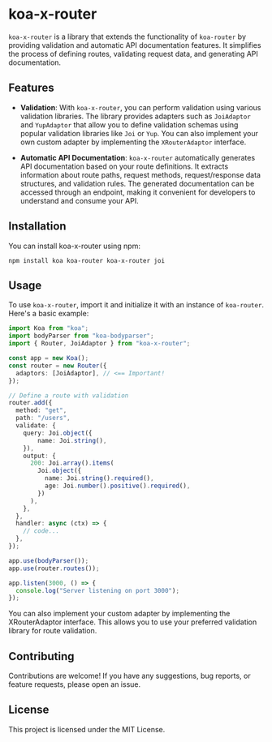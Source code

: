 # koa-x-router

`koa-x-router` is a library that extends the functionality of `koa-router` by providing validation and automatic API documentation features. It simplifies the process of defining routes, validating request data, and generating API documentation.

## Features

- **Validation**: With `koa-x-router`, you can perform validation using various validation libraries. The library provides adapters such as `JoiAdaptor` and `YupAdaptor` that allow you to define validation schemas using popular validation libraries like `Joi` or `Yup`. You can also implement your own custom adapter by implementing the `XRouterAdaptor` interface.

- **Automatic API Documentation**: `koa-x-router` automatically generates API documentation based on your route definitions. It extracts information about route paths, request methods, request/response data structures, and validation rules. The generated documentation can be accessed through an endpoint, making it convenient for developers to understand and consume your API.

## Installation

You can install koa-x-router using npm:

```shell
npm install koa koa-router koa-x-router joi
```

## Usage

To use `koa-x-router`, import it and initialize it with an instance of `koa-router`. Here's a basic example:

```ts
import Koa from "koa";
import bodyParser from "koa-bodyparser";
import { Router, JoiAdaptor } from "koa-x-router";

const app = new Koa();
const router = new Router({
  adaptors: [JoiAdaptor], // <== Important!
});

// Define a route with validation
router.add({
  method: "get",
  path: "/users",
  validate: {
    query: Joi.object({
        name: Joi.string(),
    }),
    output: {
      200: Joi.array().items(
        Joi.object({
          name: Joi.string().required(),
          age: Joi.number().positive().required(),
        })
      ),
    },
  },
  handler: async (ctx) => {
    // code...
  },
});

app.use(bodyParser());
app.use(router.routes());

app.listen(3000, () => {
  console.log("Server listening on port 3000");
});
```

You can also implement your custom adapter by implementing the XRouterAdaptor interface.
This allows you to use your preferred validation library for route validation.

## Contributing
Contributions are welcome!
If you have any suggestions, bug reports, or feature requests, please open an issue.

## License
This project is licensed under the MIT License.

